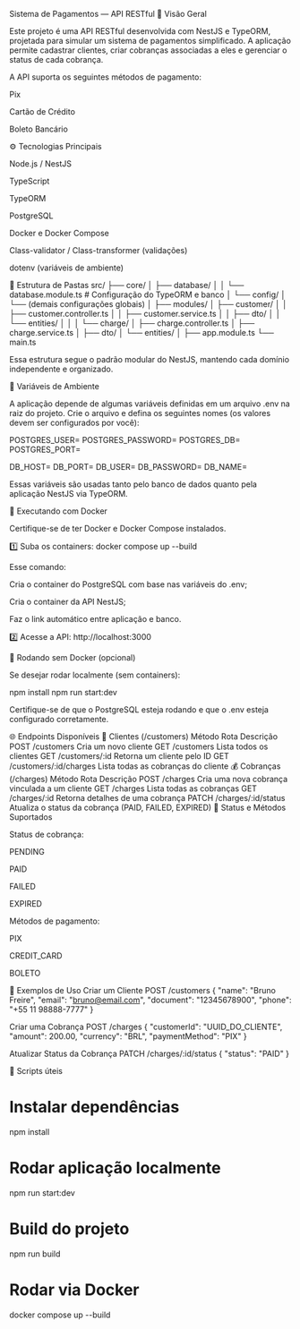 Sistema de Pagamentos — API RESTful
📘 Visão Geral

Este projeto é uma API RESTful desenvolvida com NestJS e TypeORM, projetada para simular um sistema de pagamentos simplificado.
A aplicação permite cadastrar clientes, criar cobranças associadas a eles e gerenciar o status de cada cobrança.

A API suporta os seguintes métodos de pagamento:

Pix

Cartão de Crédito

Boleto Bancário

⚙️ Tecnologias Principais

Node.js / NestJS

TypeScript

TypeORM

PostgreSQL

Docker e Docker Compose

Class-validator / Class-transformer (validações)

dotenv (variáveis de ambiente)

🧱 Estrutura de Pastas
src/
 ├── core/
 │    ├── database/
 │    │    └── database.module.ts        # Configuração do TypeORM e banco
 │    └── config/
 │         └── (demais configurações globais)
 │
 ├── modules/
 │    ├── customer/
 │    │    ├── customer.controller.ts
 │    │    ├── customer.service.ts
 │    │    ├── dto/
 │    │    └── entities/
 │    │
 │    └── charge/
 │         ├── charge.controller.ts
 │         ├── charge.service.ts
 │         ├── dto/
 │         └── entities/
 │
 ├── app.module.ts
 └── main.ts


Essa estrutura segue o padrão modular do NestJS, mantendo cada domínio independente e organizado.

🧩 Variáveis de Ambiente

A aplicação depende de algumas variáveis definidas em um arquivo .env na raiz do projeto.
Crie o arquivo e defina os seguintes nomes (os valores devem ser configurados por você):

POSTGRES_USER=
POSTGRES_PASSWORD=
POSTGRES_DB=
POSTGRES_PORT=

DB_HOST=
DB_PORT=
DB_USER=
DB_PASSWORD=
DB_NAME=


Essas variáveis são usadas tanto pelo banco de dados quanto pela aplicação NestJS via TypeORM.

🐳 Executando com Docker

Certifique-se de ter Docker e Docker Compose instalados.

1️⃣ Suba os containers:
docker compose up --build


Esse comando:

Cria o container do PostgreSQL com base nas variáveis do .env;

Cria o container da API NestJS;

Faz o link automático entre aplicação e banco.

2️⃣ Acesse a API:
http://localhost:3000

🚀 Rodando sem Docker (opcional)

Se desejar rodar localmente (sem containers):

npm install
npm run start:dev


Certifique-se de que o PostgreSQL esteja rodando e que o .env esteja configurado corretamente.

🌐 Endpoints Disponíveis
🧾 Clientes (/customers)
Método	Rota	Descrição
POST	/customers	Cria um novo cliente
GET	/customers	Lista todos os clientes
GET	/customers/:id	Retorna um cliente pelo ID
GET	/customers/:id/charges	Lista todas as cobranças do cliente
💰 Cobranças (/charges)
Método	Rota	Descrição
POST	/charges	Cria uma nova cobrança vinculada a um cliente
GET	/charges	Lista todas as cobranças
GET	/charges/:id	Retorna detalhes de uma cobrança
PATCH	/charges/:id/status	Atualiza o status da cobrança (PAID, FAILED, EXPIRED)
🧠 Status e Métodos Suportados

Status de cobrança:

PENDING

PAID

FAILED

EXPIRED

Métodos de pagamento:

PIX

CREDIT_CARD

BOLETO

🧪 Exemplos de Uso
Criar um Cliente
POST /customers
{
  "name": "Bruno Freire",
  "email": "bruno@email.com",
  "document": "12345678900",
  "phone": "+55 11 98888-7777"
}

Criar uma Cobrança
POST /charges
{
  "customerId": "UUID_DO_CLIENTE",
  "amount": 200.00,
  "currency": "BRL",
  "paymentMethod": "PIX"
}

Atualizar Status da Cobrança
PATCH /charges/:id/status
{
  "status": "PAID"
}

🧰 Scripts úteis
# Instalar dependências
npm install

# Rodar aplicação localmente
npm run start:dev

# Build do projeto
npm run build

# Rodar via Docker
docker compose up --build